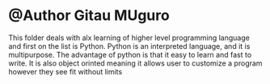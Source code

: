 # @Author Gitau MUguro
This folder deals with alx learning of higher level programming language and first on the list is Python.
Python is an interpreted language, and it is multipurpose. The advantage of python is that it easy to learn
and fast to write. It is also object orinted meaning it allows user to customize a program however they see
fit without limits
